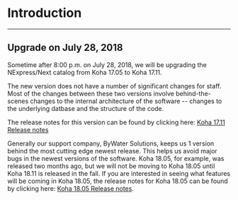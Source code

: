 # Introduction

---

## Upgrade on July 28, 2018

Sometime after 8:00 p.m. on July 28, 2018, we will be upgrading the NExpress/Next catalog from Koha 17.05 to Koha 17.11.

The new version does not have a number of significant changes for staff.  Most of the changes between these two versions involve behind-the-scenes changes to the internal architecture of the software -- changes to the underlying datbase and the structure of the code.

The release notes for this version can be found by clicking here:  [Koha 17.11 Release notes](https://koha-community.org/koha-17-11-released/)

Generally our support company, ByWater Solutions, keeps us 1 version behind the most cutting edge newest release.  This helps us avoid major bugs in the newest versions of the software.  Koha 18.05, for example, was released two months ago, but we will not be moving to Koha 18.05 until Koha 18.11 is released in the fall.  If you are interested in seeing what features will be coming in Koha 18.05, the release notes for Koha 18.05 can be found by clicking here:  [Koha 18.05 Release notes](https://koha-community.org/koha-18-05-released/).
